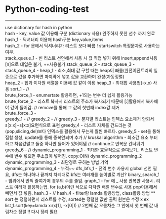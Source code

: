 # Python-coding-test
---
use dictionary for hash in python  
hash - key, value 값 이용해 구분 (dictionary 사용)
완주하지 못한 선수 까지 완료
hash_1 - 딕셔너리 이용해 hash구분  key,value,items  
hash_2 - for 문에서 딕셔너리가 리스트 보다 빠름 ! startswitch 특정문자로 사용하는 여부.  
stack_queue_1 - 빈 리스트 선언해서 사용 시 값 직접 넣기 위해 insert,append사용 [n]으로 대입은 불가, ++사용불가
stack_queue_2 -
stack_queue_3 -
stack_queue_4 -
heap_1 - 최소,최대 값 구할 때는 heap이 빠름(완전이진트리의 일종으로 값을 추가하면 마지막에 넣고 값을 교환하며 완성(자동정렬)  
heap_2 - 힙과 이차원 배열을 이용해 값 같이 이용 
heap_3 - 최대힙 사용법(-x,x) 사용
sort_1 - //  
brute_force_1 - enumertate 활용하면, +1되는 변수 더 쉽게 활용가능
brute_force_2 - 리스트 복사시 리스트의 주소가 복사되기 때문에 [:]활용해서 복사해야 값이 들어감. // remove를 통해 그 값의 첫번째 index값 제거  
brute_force_3 -  
greedy_1 - //
greedy_2 - //
greedy_3 - 문자열 리스트는 인덱스 요소제거 안되서 s[x:x]+s[x:x]요런식으로 표현
greedy_4 - 리스트 자체를 건드리는 것(pop,slicing,del)보다 인덱스를 활용해서 푸는게 훨씬 빠르다.
greedy_5 - set을 통해 집합 생성, update를 통해 중복안되며 추가 // kruskal algorithm - 최소값 요소 부터 하고 처음값말고 둘중 하나만 들어가 있어야댐 // continue로 반복문 건너뛰기
greedy_6 - //
dynamic_programming_1 - 최대한 효율적으로 줄여보기.. 리스트 변수에 변수 넣으면 주소값이 넣어짐. copy:O(N)
dynamic_programming_2
dynamic_programming_3 - 최단경로 구하는 방법 기억
dynamic_programming_4 - 누적~~
dfs_bfs_1 - 전역 변수 사용시 global 선언 필요, dfs는 하나하나 끝까지 차례대로 bfs는 여러개를 높이별로 계산? 
binary_search_1 - 범위에서 반씩 줄여가며 경우의 수를 줄임. 
graph_1 - for 에 _ 사용 반복만 사용시. 리스트 여러개 활용하는법. for (a,b)이런 식으로 다차원 배열 변수로 사용 pop이용해서 빼면서 값 넣음.
hash_3 - //
hash_4 - filter랑 lamda 활용방법, class활용 방법
** sort 는 정렬하면서 리스트를 수정, sorted는 정렬한 값만 출력 원본은 수정 x 
    ex list_1.sort(key=lamda x:(x[1], -x[0])) // 2번째 값 오름차순 그 안에서 첫 번째 값 내림차순 정렬
!! 다시 정리 필요